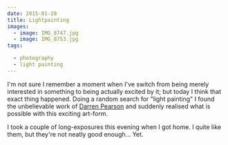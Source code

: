 ```yaml
---
date: 2015-01-28
title: Lightpainting
images:
  - image: IMG_8747.jpg
  - image: IMG_8753.jpg
tags:

  - photography
  - light painting
---
```

I'm not sure I remember a moment when I've switch from being merely interested in something to being actually excited by it; but today I think that exact thing happened. Doing a random search for "light painting" I found the unbelievable work of [Darren Pearson](https://twitter.com/dariustwin) and suddenly realised what is possible with this exciting art-form. 

I took a couple of long-exposures this evening when I got home. I quite like them, but they're not neatly good enough... Yet.